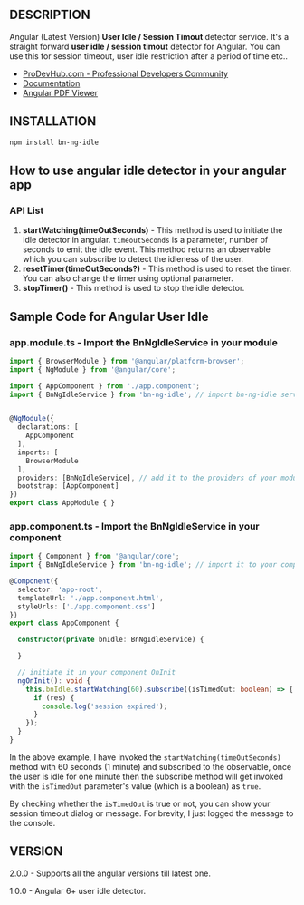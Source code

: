 ## DESCRIPTION
Angular (Latest Version) **User Idle / Session Timout** detector service. It's a straight forward **user idle / session timout** detector for Angular. You can use this for session timeout, user idle restriction after a period of time etc..

- [ProDevHub.com - Professional Developers Community](http://prodevhub.com/)
- [Documentation](https://prodevhub.com/2020/03/22/how-to-handle-user-idleness-and-session-timeout-in-angular/)
- [Angular PDF Viewer](https://www.npmjs.com/package/bn-ng-pdf-viewer)

## INSTALLATION
```sh
npm install bn-ng-idle
```

## How to use angular idle detector in your angular app

### API List
1. **startWatching(timeOutSeconds)** - This method is used to initiate the idle detector in angular. `timeoutSeconds` is a parameter, number of seconds to emit the idle event. This method returns an observable which you can subscribe to detect the idleness of the user.
2. **resetTimer(timeOutSeconds?)** - This method is used to reset the timer. You can also change the timer using optional parameter.
3. **stopTimer()** - This method is used to stop the idle detector.



## Sample Code for Angular User Idle

### app.module.ts - Import the BnNgIdleService in your module

```typescript
import { BrowserModule } from '@angular/platform-browser';
import { NgModule } from '@angular/core';

import { AppComponent } from './app.component';
import { BnNgIdleService } from 'bn-ng-idle'; // import bn-ng-idle service


@NgModule({
  declarations: [
    AppComponent
  ],
  imports: [
    BrowserModule
  ],
  providers: [BnNgIdleService], // add it to the providers of your module
  bootstrap: [AppComponent]
})
export class AppModule { }

```


### app.component.ts - Import the BnNgIdleService in your component

```typescript
import { Component } from '@angular/core';
import { BnNgIdleService } from 'bn-ng-idle'; // import it to your component

@Component({
  selector: 'app-root',
  templateUrl: './app.component.html',
  styleUrls: ['./app.component.css']
})
export class AppComponent {

  constructor(private bnIdle: BnNgIdleService) {

  }

  // initiate it in your component OnInit
  ngOnInit(): void {
    this.bnIdle.startWatching(60).subscribe((isTimedOut: boolean) => {
      if (res) {
        console.log('session expired');
      }
    });
  }
}

```

In the above example, I have invoked the `startWatching(timeOutSeconds)` method with 60 seconds (1 minute) and subscribed to the observable, once the user is idle for one minute then the subscribe method will get invoked with the `isTimedOut` parameter's value (which is a boolean) as `true`.

By checking whether the `isTimedOut` is true or not, you can show your session timeout dialog or message. For brevity, I just logged the message to the console.

## VERSION

2.0.0 - Supports all the angular versions till latest one.

1.0.0 - Angular 6+ user idle detector.
